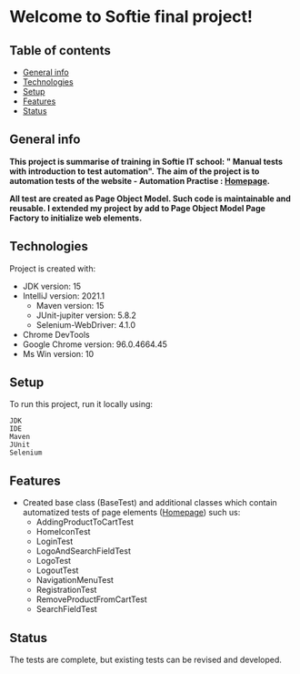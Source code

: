 # Welcome to Softie final project!


##  Table of contents
* [General info](#general-info)
* [Technologies](#technologies)
* [Setup](#setup)
* [Features](#features)
* [Status](#status)

## General info



 **This project is summarise of training in Softie IT school: " Manual tests with introduction to test automation".**
 **The aim of the project is to automation tests of the website - Automation Practise :  [Homepage](http://automationpractice.com/).**

 **All test are created as Page Object Model. Such code is maintainable and reusable. I extended my project by add to Page Object Model Page Factory to initialize web elements.**



## Technologies
Project is created with:
* JDK version: 15
* IntelliJ version: 2021.1
    * Maven version: 15
    * JUnit-jupiter version: 5.8.2
    * Selenium-WebDriver: 4.1.0
* Chrome DevTools
* Google Chrome version: 96.0.4664.45
* Ms Win version: 10



## Setup
To run this project, run it locally using:

```
JDK 
IDE
Maven
JUnit
Selenium
```
## Features

* Created base class (BaseTest) and additional classes which contain automatized tests of page elements ([Homepage](http://automationpractice.com/))  such us:
    * AddingProductToCartTest
    * HomeIconTest
    * LoginTest
    * LogoAndSearchFieldTest
    * LogoTest
    * LogoutTest
    * NavigationMenuTest
    * RegistrationTest
    * RemoveProductFromCartTest
    * SearchFieldTest
    


## Status

The tests are complete, but existing tests can be revised and developed.


